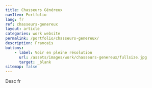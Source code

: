 ```yaml
---
title: Chasseurs Généreux
navItem: Portfolio
lang: fr
ref: chasseurs-genereux
layout: article
categories: work website
permalink: /portfolio/chasseurs-genereux/
description: Francais
buttons:
    - label: Voir en pleine résolution
      url: /assets/images/work/chasseurs-genereux/fullsize.jpg
      target: _blank
sitemap: false
---
```


Desc fr
